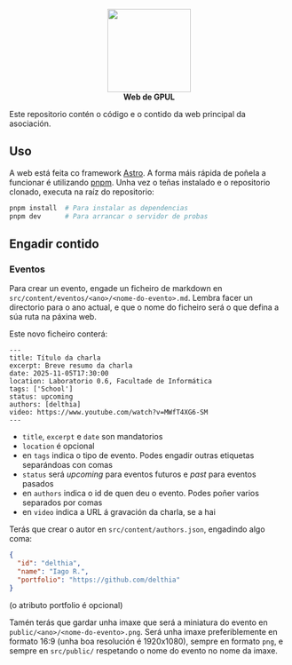 <p align="center">
    <img src="https://gpul.org/_astro/logo.BisyB_iF_DFKqE.svg", width="150">
    <br>
    <strong>Web de GPUL</strong>
    <br>
</p>

Este repositorio contén o código e o contido da web principal da asociación.

## Uso

A web está feita co framework [Astro](https://astro.build/). A forma máis rápida de poñela a funcionar é utilizando [pnpm](https://pnpm.io/). Unha vez o teñas instalado e o repositorio clonado, executa na raíz do repositorio:

```bash
pnpm install  # Para instalar as dependencias
pnpm dev      # Para arrancar o servidor de probas
```

## Engadir contido

### Eventos

Para crear un evento, engade un ficheiro de markdown en `src/content/eventos/<ano>/<nome-do-evento>.md`. Lembra facer un directorio para o ano actual, e que o nome do ficheiro será o que defina a súa ruta na páxina web.

Este novo ficheiro conterá:

```
---
title: Título da charla
excerpt: Breve resumo da charla
date: 2025-11-05T17:30:00
location: Laboratorio 0.6, Facultade de Informática
tags: ['School']
status: upcoming
authors: [delthia]
video: https://www.youtube.com/watch?v=MWfT4XG6-SM
---

```

- `title`, `excerpt` e `date` son mandatorios
- `location` é opcional
- en `tags` indica o tipo de evento. Podes engadir outras etiquetas separándoas con comas
- `status` será _upcoming_ para eventos futuros e _past_ para eventos pasados
- en `authors` indica o id de quen deu o evento. Podes poñer varios separados por comas
- en `video` indica a URL á gravación da charla, se a hai

Terás que crear o autor en `src/content/authors.json`, engadindo algo coma:

```json
{
  "id": "delthia",
  "name": "Iago R.",
  "portfolio": "https://github.com/delthia"
}
```

(o atributo portfolio é opcional)

Tamén terás que gardar unha imaxe que será a miniatura do evento en `public/<ano>/<nome-do-evento>.png`. Será unha imaxe preferiblemente en formato 16:9 (unha boa resolución é 1920x1080), sempre en formato `png`, e sempre en `src/public/` respetando o nome do evento no nome da imaxe.
